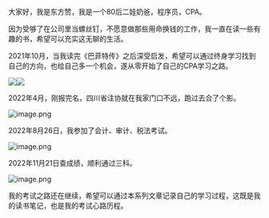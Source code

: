 大家好，我是东方赞，我是一个80后二娃奶爸，程序员，CPA。

因为受够了在公司里当螺丝钉，不愿意做那些用命换钱的工作，我一直在读一些有趣的书，希望可以充实这无聊的生活。

2021年10月，当我读完《巴菲特传》之后深受启发，希望可以通过终身学习找到自己的方向，也给自己多一个机会，遂从零开始了自己的CPA学习之路。

![](https://cdn.nlark.com/yuque/0/2022/webp/141952/1669609407907-5c0a31f8-19ad-43f6-9e6c-10d0419271f2.webp#averageHue=%23cecfbf&clientId=u9b418671-1282-4&crop=0&crop=0&crop=1&crop=1&from=paste&height=582&id=u567784bb&margin=%5Bobject%20Object%5D&originHeight=2532&originWidth=1170&originalType=url&ratio=1&rotation=0&showTitle=false&status=done&style=none&taskId=u7c4461fc-ed9b-4128-af1c-0d976bf9526&title=&width=269)![](https://cdn.nlark.com/yuque/0/2022/webp/141952/1669609421554-27d75f4a-c2d2-4f8b-8cb8-82120c806ec9.webp#averageHue=%23a3aca2&clientId=u9b418671-1282-4&crop=0&crop=0&crop=1&crop=1&from=paste&height=584&id=u016b7c0b&margin=%5Bobject%20Object%5D&originHeight=2532&originWidth=1170&originalType=url&ratio=1&rotation=0&showTitle=false&status=done&style=none&taskId=u6c732818-ba16-4b78-b48c-a1ce68d85fb&title=&width=270)

2022年4月，刚报完名，四川省注协就在我家门口不远，跑过去合了个影。

![image.png](https://cdn.nlark.com/yuque/0/2022/png/141952/1669611564223-8511b186-61a4-4a46-ad9a-57b6aa4d28ab.png#averageHue=%236e736b&clientId=u3e982e7a-bf1b-4&crop=0&crop=0&crop=1&crop=1&from=paste&height=506&id=u89bce29f&margin=%5Bobject%20Object%5D&name=image.png&originHeight=1364&originWidth=1018&originalType=binary&ratio=1&rotation=0&showTitle=false&size=1911986&status=done&style=none&taskId=uad19595b-2371-4b9b-8ec6-424cf14064e&title=&width=377.66668701171875)

2022年8月26日，我参加了会计、审计、税法考试。

![image.png](https://cdn.nlark.com/yuque/0/2022/png/141952/1669609854240-661cd908-68e8-432f-8aa5-b6d10299b9f8.png#averageHue=%23b4baba&clientId=u9b418671-1282-4&crop=0&crop=0&crop=1&crop=1&from=paste&height=909&id=ue8cd9cd6&margin=%5Bobject%20Object%5D&name=image.png&originHeight=1363&originWidth=1822&originalType=binary&ratio=1&rotation=0&showTitle=false&size=3071854&status=done&style=none&taskId=ub8de0c5b-8d1d-48c6-9b78-b8319e601ff&title=&width=1214.6666666666667)

2022年11月21日查成绩，顺利通过三科。

![image.png](https://cdn.nlark.com/yuque/0/2022/png/141952/1669609912701-829a41fb-9446-4bbf-b5b0-3036a9cff675.png#averageHue=%23f3ba59&clientId=u9b418671-1282-4&crop=0&crop=0&crop=1&crop=1&from=paste&height=673&id=u4d2508f9&margin=%5Bobject%20Object%5D&name=image.png&originHeight=1010&originWidth=1554&originalType=binary&ratio=1&rotation=0&showTitle=false&size=191715&status=done&style=none&taskId=u389dbdc4-4c4d-43cf-8f8a-d3a49015406&title=&width=1036)

我的考试之路还在继续，希望可以通过本系列文章记录自己的学习过程，这既是我的读书笔记，也是我的考试心路历程。
